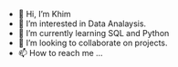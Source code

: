 - 👋 Hi, I’m Khim
- 👀 I’m interested in Data Analaysis.
- 🌱 I’m currently learning SQL and Python
- 💞️ I’m looking to collaborate on projects.
- 📫 How to reach me ...

<!---
KhimThapa/KhimThapa is a ✨ special ✨ repository because its `README.md` (this file) appears on your GitHub profile.
You can click the Preview link to take a look at your changes.
--->
